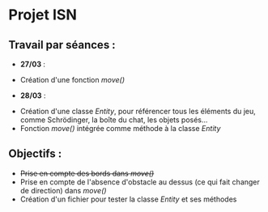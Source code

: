 Projet ISN
==========

Travail par séances :
---------------------
* __27/03__ :
 - Création d'une fonction _move()_

* __28/03__ :
 - Création d'une classe _Entity_, pour référencer tous les éléments du jeu, comme Schrödinger, la boîte du chat, les objets posés...
 - Fonction _move()_ intégrée comme méthode à la classe _Entity_

Objectifs :
-----------
* ~~Prise en compte des bords dans _move()_~~
* Prise en compte de l'absence d'obstacle au dessus (ce qui fait changer de direction) dans _move()_
* Création d'un fichier pour tester la classe _Entity_ et ses méthodes
